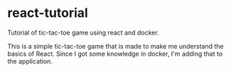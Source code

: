 # react-tutorial
Tutorial of tic-tac-toe game using react and docker.

This is a simple tic-tac-toe game that is made to make me understand the basics of React. Since I got some knowledge in docker, I'm adding that to the application.

